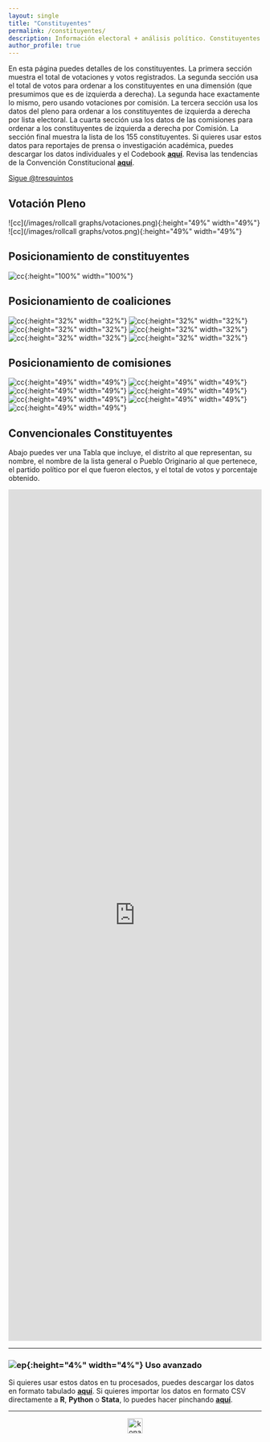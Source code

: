 ```yaml
---
layout: single
title: "Constituyentes"
permalink: /constituyentes/
description: Información electoral + análisis político. Constituyentes.
author_profile: true
---
```


En esta página puedes detalles de los constituyentes. La primera sección muestra el total de votaciones y votos registrados. La segunda sección usa el total de votos para ordenar a los constituyentes en una dimensión (que presumimos que es de izquierda a derecha). La segunda hace exactamente lo mismo, pero usando votaciones por comisión. La tercera sección usa los datos del pleno para ordenar a los constituyentes de izquierda a derecha por lista electoral. La cuarta sección usa los datos de las comisiones para ordenar a los constituyentes de izquierda a derecha por Comisión. La sección final muestra la lista de los 155 constituyentes. Si quieres usar estos datos para reportajes de prensa o investigación académica, puedes descargar los datos individuales y el Codebook [**aquí**](https://tresquintos.cl/datos). Revisa las tendencias de la Convención Constitucional [**aquí**](https://tresquintos.cl/convencion).

<a href="https://twitter.com/tresquintos?ref_src=twsrc%5Etfw" class="twitter-follow-button" data-show-count="false">Sigue @tresquintos</a><script async src="https://platform.twitter.com/widgets.js" charset="utf-8"></script>


## Votación Pleno

![cc](/images/rollcall graphs/votaciones.png){:height="49%" width="49%"} ![cc](/images/rollcall graphs/votos.png){:height="49%" width="49%"}


## Posicionamiento de constituyentes

![cc](/images/posicionamiento/puntos_ideales_nombres.png){:height="100%" width="100%"}


## Posicionamiento de coaliciones

![cc](/images/posicionamiento/puntos_ideales_vamosporchile.png){:height="32%" width="32%"}
![cc](/images/posicionamiento/puntos_ideales_lda.png){:height="32%" width="32%"}
![cc](/images/posicionamiento/puntos_ideales_apruebodignidad.png){:height="32%" width="32%"}
![cc](/images/posicionamiento/puntos_ideales_listadelpueblo.png){:height="32%" width="32%"}
![cc](/images/posicionamiento/puntos_ideales_noneutrales.png){:height="32%" width="32%"}
![cc](/images/posicionamiento/puntos_ideales_pueblosoriginarios.png){:height="32%" width="32%"}


## Posicionamiento de comisiones

![cc](/images/posicionamiento/puntos_ideales_comision1.png){:height="49%" width="49%"}
![cc](/images/posicionamiento/puntos_ideales_comision2.png){:height="49%" width="49%"}
![cc](/images/posicionamiento/puntos_ideales_comision3.png){:height="49%" width="49%"}
![cc](/images/posicionamiento/puntos_ideales_comision4.png){:height="49%" width="49%"}
![cc](/images/posicionamiento/puntos_ideales_comision5.png){:height="49%" width="49%"}
![cc](/images/posicionamiento/puntos_ideales_comision6.png){:height="49%" width="49%"}
![cc](/images/posicionamiento/puntos_ideales_comision7.png){:height="49%" width="49%"}


## Convencionales Constituyentes

Abajo puedes ver una Tabla que incluye, el distrito al que representan, su nombre, el nombre de la lista general o Pueblo Originario al que pertenece, el partido político por el que fueron electos, y el total de votos y porcentaje obtenido.

<iframe title="convencionales" aria-label="table" id="datawrapper-chart-0Rr0P" src="https://datawrapper.dwcdn.net/0Rr0P/1/" scrolling="no" frameborder="0" style="width: 0; min-width: 100% !important; border: none;" height="1694"></iframe><script type="text/javascript">!function(){"use strict";window.addEventListener("message",(function(e){if(void 0!==e.data["datawrapper-height"]){var t=document.querySelectorAll("iframe");for(var a in e.data["datawrapper-height"])for(var r=0;r<t.length;r++){if(t[r].contentWindow===e.source)t[r].style.height=e.data["datawrapper-height"][a]+"px"}}}))}();
</script>

---

### ![ep](/images/pc.png){:height="4%" width="4%"} Uso avanzado

Si quieres usar estos datos en tu procesados, puedes descargar los datos en formato tabulado [**aquí**](https://dataverse.harvard.edu/dataset.xhtml?persistentId=doi:10.7910/DVN/JLTSRL). Si quieres importar los datos en formato CSV directamente a **R**, **Python** o **Stata**, lo puedes hacer pinchando [**aquí**](https://raw.githubusercontent.com/tresquintos/legislativo/main/votaci%C3%B3n%20particular.csv).


---

<!-- Favicon -->
<link rel="apple-touch-icon" sizes="180x180" href="/apple-touch-icon.png">
<link rel="icon" type="image/png" sizes="32x32" href="/favicon-32x32.png">
<link rel="icon" type="image/png" sizes="16x16" href="/favicon-16x16.png">
<link rel="manifest" href="/site.webmanifest">
<link rel="mask-icon" href="/safari-pinned-tab.svg" color="#5bbad5">
<meta name="msapplication-TileColor" content="#b91d47">
<meta name="theme-color" content="#ffffff">

<!-- NES -->
<style>
.aligncenter {
    text-align: center;
}
</style>
<p class="aligncenter">
    <img src="/images/nes.png" width="30" height="30" alt="konami" />
</p>


<!-- Popup -->
<script src="/sweetalerts2/dist/sweetalert2.all.min.js"></script>

<script type="text/javascript">

setTimeout(function(){Swal.fire({
  title: '¡Apoya a Tresquintos!',
  text: 'Ayúdanos a mantener el sitio activo e independiente',
  footer: '<a href="https://tresquintos.us15.list-manage.com/subscribe/post?u=3a6f5773bbbc78ea5a0003f67&id=8c164eff0f">Suscríbete al Newsletter Aquí</a>',
  imageUrl: '/images/pc.png',
  imageWidth: 80,
  imageHeight: 80,
  imageAlt: 'Custom image',
  timer: 45000,
  timerProgressBar: true,
  width: 500,
  showCloseButton: true,
  showDenyButton: true,
  showCancelButton: false,
  confirmButtonText: `Una Vez`,
  denyButtonText: `Mensual`,
  cancelButtonText: `No por ahora`,
  }).then((result) => {
  if (result.isConfirmed) {
    window.open("https://tresquintos.cl/donaciones/")
  } else if (result.isDenied) {
    window.open("https://tresquintos.cl/donaciones/")
  }
  })
  },15000);
</script>
